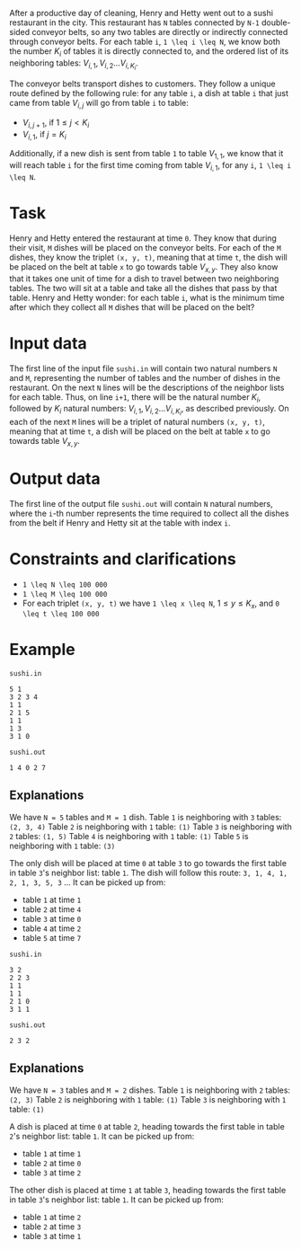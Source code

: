 
After a productive day of cleaning, Henry and Hetty went out to a sushi restaurant in the city. This restaurant has `N` tables connected by `N-1` double-sided conveyor belts, so any two tables are directly or indirectly connected through conveyor belts. For each table `i`, `1 \leq i \leq N`, we know both the number $K_i$ of tables it is directly connected to, and the ordered list of its neighboring tables: $V_{i,1}, V_{i,2} \ldots V_{i,K_i}$.

The conveyor belts transport dishes to customers. They follow a unique route defined by the following rule: for any table `i`, a dish at table `i` that just came from table $V_{i,j}$ will go from table `i` to table:

* $V_{i,j+1}$, if $1 \leq j < K_i$
* $V_{i,1}$, if $j = K_i$

Additionally, if a new dish is sent from table `1` to table $V_{1,1}$, we know that it will reach table `i` for the first time coming from table $V_{i,1}$, for any `i`, `1 \leq i \leq N`.

# Task

Henry and Hetty entered the restaurant at time `0`. They know that during their visit, `M` dishes will be placed on the conveyor belts. For each of the `M` dishes, they know the triplet `(x, y, t)`, meaning that at time `t`, the dish will be placed on the belt at table `x` to go towards table $V_{x,y}$. They also know that it takes one unit of time for a dish to travel between two neighboring tables. The two will sit at a table and take all the dishes that pass by that table. Henry and Hetty wonder: for each table `i`, what is the minimum time after which they collect all `M` dishes that will be placed on the belt?

# Input data

The first line of the input file `sushi.in` will contain two natural numbers `N` and `M`, representing the number of tables and the number of dishes in the restaurant. On the next `N` lines will be the descriptions of the neighbor lists for each table. Thus, on line `i+1`, there will be the natural number $K_i$, followed by $K_i$ natural numbers: $V_{i,1}, V_{i,2} \ldots V_{i,K_i}$, as described previously. On each of the next `M` lines will be a triplet of natural numbers `(x, y, t)`, meaning that at time `t`, a dish will be placed on the belt at table `x` to go towards table $V_{x,y}$.

# Output data

The first line of the output file `sushi.out` will contain `N` natural numbers, where the `i`-th number represents the time required to collect all the dishes from the belt if Henry and Hetty sit at the table with index `i`.

# Constraints and clarifications

* `1 \leq N \leq 100 000`
* `1 \leq M \leq 100 000`
* For each triplet `(x, y, t)` we have `1 \leq x \leq N`, $1 \leq y \leq K_x$, and `0 \leq t \leq 100 000`

# Example

`sushi.in`
```
5 1
3 2 3 4
1 1
2 1 5
1 1
1 3
3 1 0
```
`sushi.out`
```
1 4 0 2 7
```

Explanations
---

We have `N = 5` tables and `M = 1` dish.
Table `1` is neighboring with `3` tables: `(2, 3, 4)`
Table `2` is neighboring with `1` table: `(1)`
Table `3` is neighboring with `2` tables: `(1, 5)`
Table `4` is neighboring with `1` table: `(1)`
Table `5` is neighboring with `1` table: `(3)`

The only dish will be placed at time `0` at table `3` to go towards the first table in table `3`'s neighbor list: table `1`.
The dish will follow this route: `3, 1, 4, 1, 2, 1, 3, 5, 3` ...
It can be picked up from:
- table `1` at time `1`
- table `2` at time `4`
- table `3` at time `0`
- table `4` at time `2`
- table `5` at time `7`

`sushi.in`
```
3 2
2 2 3
1 1
1 1
2 1 0
3 1 1
```
`sushi.out`
```
2 3 2
```

Explanations
---

We have `N = 3` tables and `M = 2` dishes.
Table `1` is neighboring with `2` tables: `(2, 3)`
Table `2` is neighboring with `1` table: `(1)`
Table `3` is neighboring with `1` table: `(1)`

A dish is placed at time `0` at table `2`, heading towards the first table in table `2`'s neighbor list: table `1`. It can be picked up from:
- table `1` at time `1`
- table `2` at time `0`
- table `3` at time `2`

The other dish is placed at time `1` at table `3`, heading towards the first table in table `3`'s neighbor list: table `1`. It can be picked up from:
- table `1` at time `2`
- table `2` at time `3`
- table `3` at time `1`
